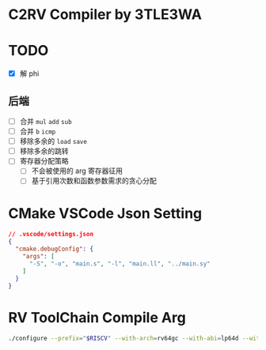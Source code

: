 # C2RV Compiler by 3TLE3WA


# TODO

- [x] 解 phi

## 后端

- [ ] 合并 `mul` `add` `sub`
- [ ] 合并 `b` `icmp`
- [ ] 移除多余的 `load` `save`
- [ ] 移除多余的跳转
- [ ] 寄存器分配策略
    - [ ] 不会被使用的 arg 寄存器征用
    - [ ] 基于引用次数和函数参数需求的贪心分配

# CMake VSCode Json Setting

``` json
// .vscode/settings.json
{
  "cmake.debugConfig": {
    "args": [
      "-S", "-o", "main.s", "-l", "main.ll", "../main.sy"
    ]
  }
}
```

# RV ToolChain Compile Arg

``` bash
./configure --prefix="$RISCV" --with-arch=rv64gc --with-abi=lp64d --with-multilib-generator="rv64gc-lp64--"
```